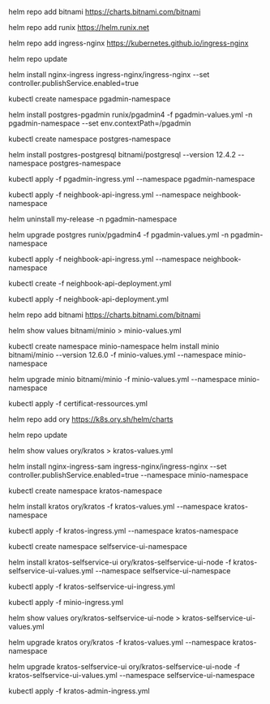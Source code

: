 helm repo add bitnami https://charts.bitnami.com/bitnami

helm repo add runix https://helm.runix.net

helm repo add ingress-nginx https://kubernetes.github.io/ingress-nginx

helm repo update

helm install nginx-ingress ingress-nginx/ingress-nginx --set controller.publishService.enabled=true

kubectl create namespace pgadmin-namespace

helm install postgres-pgadmin runix/pgadmin4 -f pgadmin-values.yml -n pgadmin-namespace --set env.contextPath=/pgadmin

kubectl create namespace postgres-namespace

helm install postgres-postgresql bitnami/postgresql --version 12.4.2 --namespace postgres-namespace

kubectl apply -f pgadmin-ingress.yml --namespace pgadmin-namespace

kubectl apply -f neighbook-api-ingress.yml --namespace neighbook-namespace

helm uninstall my-release -n pgadmin-namespace

helm upgrade postgres runix/pgadmin4 -f pgadmin-values.yml -n pgadmin-namespace

kubectl apply -f neighbook-api-ingress.yml --namespace neighbook-namespace

kubectl create -f neighbook-api-deployment.yml

kubectl apply -f neighbook-api-deployment.yml

helm repo add bitnami https://charts.bitnami.com/bitnami

helm show values bitnami/minio > minio-values.yml

kubectl create namespace minio-namespace
helm install minio bitnami/minio --version 12.6.0 -f minio-values.yml --namespace minio-namespace

helm upgrade minio bitnami/minio -f minio-values.yml --namespace minio-namespace

kubectl apply -f certificat-ressources.yml

helm repo add ory https://k8s.ory.sh/helm/charts

helm repo update

helm show values ory/kratos > kratos-values.yml

helm install nginx-ingress-sam ingress-nginx/ingress-nginx --set controller.publishService.enabled=true --namespace minio-namespace

kubectl create namespace kratos-namespace

helm install kratos ory/kratos -f kratos-values.yml --namespace kratos-namespace

kubectl apply -f kratos-ingress.yml --namespace kratos-namespace

kubectl create namespace selfservice-ui-namespace

helm install kratos-selfservice-ui ory/kratos-selfservice-ui-node -f kratos-selfservice-ui-values.yml --namespace selfservice-ui-namespace

kubectl apply -f kratos-selfservice-ui-ingress.yml

kubectl apply -f minio-ingress.yml

helm show values ory/kratos-selfservice-ui-node > kratos-selfservice-ui-values.yml

helm upgrade kratos ory/kratos -f kratos-values.yml --namespace kratos-namespace

helm upgrade kratos-selfservice-ui ory/kratos-selfservice-ui-node -f kratos-selfservice-ui-values.yml --namespace selfservice-ui-namespace

kubectl apply -f kratos-admin-ingress.yml